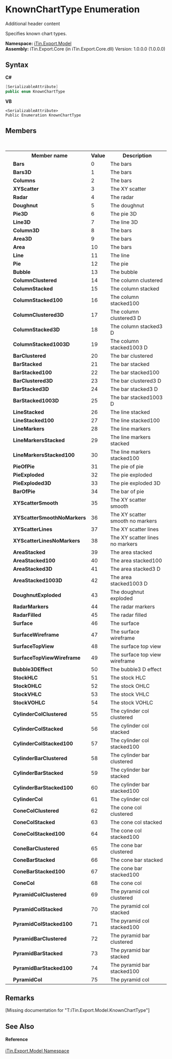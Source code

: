 # KnownChartType Enumeration
Additional header content 

Specifies known chart types.

**Namespace:**&nbsp;<a href="N_iTin_Export_Model">iTin.Export.Model</a><br />**Assembly:**&nbsp;iTin.Export.Core (in iTin.Export.Core.dll) Version: 1.0.0.0 (1.0.0.0)

## Syntax

**C#**<br />
``` C#
[SerializableAttribute]
public enum KnownChartType
```

**VB**<br />
``` VB
<SerializableAttribute>
Public Enumeration KnownChartType
```


## Members
&nbsp;<table><tr><th></th><th>Member name</th><th>Value</th><th>Description</th></tr><tr><td /><td target="F:iTin.Export.Model.KnownChartType.Bars">**Bars**</td><td>0</td><td>The bars</td></tr><tr><td /><td target="F:iTin.Export.Model.KnownChartType.Bars3D">**Bars3D**</td><td>1</td><td>The bars</td></tr><tr><td /><td target="F:iTin.Export.Model.KnownChartType.Columns">**Columns**</td><td>2</td><td>The bars</td></tr><tr><td /><td target="F:iTin.Export.Model.KnownChartType.XYScatter">**XYScatter**</td><td>3</td><td>The XY scatter</td></tr><tr><td /><td target="F:iTin.Export.Model.KnownChartType.Radar">**Radar**</td><td>4</td><td>The radar</td></tr><tr><td /><td target="F:iTin.Export.Model.KnownChartType.Doughnut">**Doughnut**</td><td>5</td><td>The doughnut</td></tr><tr><td /><td target="F:iTin.Export.Model.KnownChartType.Pie3D">**Pie3D**</td><td>6</td><td>The pie 3D</td></tr><tr><td /><td target="F:iTin.Export.Model.KnownChartType.Line3D">**Line3D**</td><td>7</td><td>The line 3D</td></tr><tr><td /><td target="F:iTin.Export.Model.KnownChartType.Column3D">**Column3D**</td><td>8</td><td>The bars</td></tr><tr><td /><td target="F:iTin.Export.Model.KnownChartType.Area3D">**Area3D**</td><td>9</td><td>The bars</td></tr><tr><td /><td target="F:iTin.Export.Model.KnownChartType.Area">**Area**</td><td>10</td><td>The bars</td></tr><tr><td /><td target="F:iTin.Export.Model.KnownChartType.Line">**Line**</td><td>11</td><td>The line</td></tr><tr><td /><td target="F:iTin.Export.Model.KnownChartType.Pie">**Pie**</td><td>12</td><td>The pie</td></tr><tr><td /><td target="F:iTin.Export.Model.KnownChartType.Bubble">**Bubble**</td><td>13</td><td>The bubble</td></tr><tr><td /><td target="F:iTin.Export.Model.KnownChartType.ColumnClustered">**ColumnClustered**</td><td>14</td><td>The column clustered</td></tr><tr><td /><td target="F:iTin.Export.Model.KnownChartType.ColumnStacked">**ColumnStacked**</td><td>15</td><td>The column stacked</td></tr><tr><td /><td target="F:iTin.Export.Model.KnownChartType.ColumnStacked100">**ColumnStacked100**</td><td>16</td><td>The column stacked100</td></tr><tr><td /><td target="F:iTin.Export.Model.KnownChartType.ColumnClustered3D">**ColumnClustered3D**</td><td>17</td><td>The column clustered3 D</td></tr><tr><td /><td target="F:iTin.Export.Model.KnownChartType.ColumnStacked3D">**ColumnStacked3D**</td><td>18</td><td>The column stacked3 D</td></tr><tr><td /><td target="F:iTin.Export.Model.KnownChartType.ColumnStacked1003D">**ColumnStacked1003D**</td><td>19</td><td>The column stacked1003 D</td></tr><tr><td /><td target="F:iTin.Export.Model.KnownChartType.BarClustered">**BarClustered**</td><td>20</td><td>The bar clustered</td></tr><tr><td /><td target="F:iTin.Export.Model.KnownChartType.BarStacked">**BarStacked**</td><td>21</td><td>The bar stacked</td></tr><tr><td /><td target="F:iTin.Export.Model.KnownChartType.BarStacked100">**BarStacked100**</td><td>22</td><td>The bar stacked100</td></tr><tr><td /><td target="F:iTin.Export.Model.KnownChartType.BarClustered3D">**BarClustered3D**</td><td>23</td><td>The bar clustered3 D</td></tr><tr><td /><td target="F:iTin.Export.Model.KnownChartType.BarStacked3D">**BarStacked3D**</td><td>24</td><td>The bar stacked3 D</td></tr><tr><td /><td target="F:iTin.Export.Model.KnownChartType.BarStacked1003D">**BarStacked1003D**</td><td>25</td><td>The bar stacked1003 D</td></tr><tr><td /><td target="F:iTin.Export.Model.KnownChartType.LineStacked">**LineStacked**</td><td>26</td><td>The line stacked</td></tr><tr><td /><td target="F:iTin.Export.Model.KnownChartType.LineStacked100">**LineStacked100**</td><td>27</td><td>The line stacked100</td></tr><tr><td /><td target="F:iTin.Export.Model.KnownChartType.LineMarkers">**LineMarkers**</td><td>28</td><td>The line markers</td></tr><tr><td /><td target="F:iTin.Export.Model.KnownChartType.LineMarkersStacked">**LineMarkersStacked**</td><td>29</td><td>The line markers stacked</td></tr><tr><td /><td target="F:iTin.Export.Model.KnownChartType.LineMarkersStacked100">**LineMarkersStacked100**</td><td>30</td><td>The line markers stacked100</td></tr><tr><td /><td target="F:iTin.Export.Model.KnownChartType.PieOfPie">**PieOfPie**</td><td>31</td><td>The pie of pie</td></tr><tr><td /><td target="F:iTin.Export.Model.KnownChartType.PieExploded">**PieExploded**</td><td>32</td><td>The pie exploded</td></tr><tr><td /><td target="F:iTin.Export.Model.KnownChartType.PieExploded3D">**PieExploded3D**</td><td>33</td><td>The pie exploded 3D</td></tr><tr><td /><td target="F:iTin.Export.Model.KnownChartType.BarOfPie">**BarOfPie**</td><td>34</td><td>The bar of pie</td></tr><tr><td /><td target="F:iTin.Export.Model.KnownChartType.XYScatterSmooth">**XYScatterSmooth**</td><td>35</td><td>The XY scatter smooth</td></tr><tr><td /><td target="F:iTin.Export.Model.KnownChartType.XYScatterSmoothNoMarkers">**XYScatterSmoothNoMarkers**</td><td>36</td><td>The XY scatter smooth no markers</td></tr><tr><td /><td target="F:iTin.Export.Model.KnownChartType.XYScatterLines">**XYScatterLines**</td><td>37</td><td>The XY scatter lines</td></tr><tr><td /><td target="F:iTin.Export.Model.KnownChartType.XYScatterLinesNoMarkers">**XYScatterLinesNoMarkers**</td><td>38</td><td>The XY scatter lines no markers</td></tr><tr><td /><td target="F:iTin.Export.Model.KnownChartType.AreaStacked">**AreaStacked**</td><td>39</td><td>The area stacked</td></tr><tr><td /><td target="F:iTin.Export.Model.KnownChartType.AreaStacked100">**AreaStacked100**</td><td>40</td><td>The area stacked100</td></tr><tr><td /><td target="F:iTin.Export.Model.KnownChartType.AreaStacked3D">**AreaStacked3D**</td><td>41</td><td>The area stacked3 D</td></tr><tr><td /><td target="F:iTin.Export.Model.KnownChartType.AreaStacked1003D">**AreaStacked1003D**</td><td>42</td><td>The area stacked1003 D</td></tr><tr><td /><td target="F:iTin.Export.Model.KnownChartType.DoughnutExploded">**DoughnutExploded**</td><td>43</td><td>The doughnut exploded</td></tr><tr><td /><td target="F:iTin.Export.Model.KnownChartType.RadarMarkers">**RadarMarkers**</td><td>44</td><td>The radar markers</td></tr><tr><td /><td target="F:iTin.Export.Model.KnownChartType.RadarFilled">**RadarFilled**</td><td>45</td><td>The radar filled</td></tr><tr><td /><td target="F:iTin.Export.Model.KnownChartType.Surface">**Surface**</td><td>46</td><td>The surface</td></tr><tr><td /><td target="F:iTin.Export.Model.KnownChartType.SurfaceWireframe">**SurfaceWireframe**</td><td>47</td><td>The surface wireframe</td></tr><tr><td /><td target="F:iTin.Export.Model.KnownChartType.SurfaceTopView">**SurfaceTopView**</td><td>48</td><td>The surface top view</td></tr><tr><td /><td target="F:iTin.Export.Model.KnownChartType.SurfaceTopViewWireframe">**SurfaceTopViewWireframe**</td><td>49</td><td>The surface top view wireframe</td></tr><tr><td /><td target="F:iTin.Export.Model.KnownChartType.Bubble3DEffect">**Bubble3DEffect**</td><td>50</td><td>The bubble3 D effect</td></tr><tr><td /><td target="F:iTin.Export.Model.KnownChartType.StockHLC">**StockHLC**</td><td>51</td><td>The stock HLC</td></tr><tr><td /><td target="F:iTin.Export.Model.KnownChartType.StockOHLC">**StockOHLC**</td><td>52</td><td>The stock OHLC</td></tr><tr><td /><td target="F:iTin.Export.Model.KnownChartType.StockVHLC">**StockVHLC**</td><td>53</td><td>The stock VHLC</td></tr><tr><td /><td target="F:iTin.Export.Model.KnownChartType.StockVOHLC">**StockVOHLC**</td><td>54</td><td>The stock VOHLC</td></tr><tr><td /><td target="F:iTin.Export.Model.KnownChartType.CylinderColClustered">**CylinderColClustered**</td><td>55</td><td>The cylinder col clustered</td></tr><tr><td /><td target="F:iTin.Export.Model.KnownChartType.CylinderColStacked">**CylinderColStacked**</td><td>56</td><td>The cylinder col stacked</td></tr><tr><td /><td target="F:iTin.Export.Model.KnownChartType.CylinderColStacked100">**CylinderColStacked100**</td><td>57</td><td>The cylinder col stacked100</td></tr><tr><td /><td target="F:iTin.Export.Model.KnownChartType.CylinderBarClustered">**CylinderBarClustered**</td><td>58</td><td>The cylinder bar clustered</td></tr><tr><td /><td target="F:iTin.Export.Model.KnownChartType.CylinderBarStacked">**CylinderBarStacked**</td><td>59</td><td>The cylinder bar stacked</td></tr><tr><td /><td target="F:iTin.Export.Model.KnownChartType.CylinderBarStacked100">**CylinderBarStacked100**</td><td>60</td><td>The cylinder bar stacked100</td></tr><tr><td /><td target="F:iTin.Export.Model.KnownChartType.CylinderCol">**CylinderCol**</td><td>61</td><td>The cylinder col</td></tr><tr><td /><td target="F:iTin.Export.Model.KnownChartType.ConeColClustered">**ConeColClustered**</td><td>62</td><td>The cone col clustered</td></tr><tr><td /><td target="F:iTin.Export.Model.KnownChartType.ConeColStacked">**ConeColStacked**</td><td>63</td><td>The cone col stacked</td></tr><tr><td /><td target="F:iTin.Export.Model.KnownChartType.ConeColStacked100">**ConeColStacked100**</td><td>64</td><td>The cone col stacked100</td></tr><tr><td /><td target="F:iTin.Export.Model.KnownChartType.ConeBarClustered">**ConeBarClustered**</td><td>65</td><td>The cone bar clustered</td></tr><tr><td /><td target="F:iTin.Export.Model.KnownChartType.ConeBarStacked">**ConeBarStacked**</td><td>66</td><td>The cone bar stacked</td></tr><tr><td /><td target="F:iTin.Export.Model.KnownChartType.ConeBarStacked100">**ConeBarStacked100**</td><td>67</td><td>The cone bar stacked100</td></tr><tr><td /><td target="F:iTin.Export.Model.KnownChartType.ConeCol">**ConeCol**</td><td>68</td><td>The cone col</td></tr><tr><td /><td target="F:iTin.Export.Model.KnownChartType.PyramidColClustered">**PyramidColClustered**</td><td>69</td><td>The pyramid col clustered</td></tr><tr><td /><td target="F:iTin.Export.Model.KnownChartType.PyramidColStacked">**PyramidColStacked**</td><td>70</td><td>The pyramid col stacked</td></tr><tr><td /><td target="F:iTin.Export.Model.KnownChartType.PyramidColStacked100">**PyramidColStacked100**</td><td>71</td><td>The pyramid col stacked100</td></tr><tr><td /><td target="F:iTin.Export.Model.KnownChartType.PyramidBarClustered">**PyramidBarClustered**</td><td>72</td><td>The pyramid bar clustered</td></tr><tr><td /><td target="F:iTin.Export.Model.KnownChartType.PyramidBarStacked">**PyramidBarStacked**</td><td>73</td><td>The pyramid bar stacked</td></tr><tr><td /><td target="F:iTin.Export.Model.KnownChartType.PyramidBarStacked100">**PyramidBarStacked100**</td><td>74</td><td>The pyramid bar stacked100</td></tr><tr><td /><td target="F:iTin.Export.Model.KnownChartType.PyramidCol">**PyramidCol**</td><td>75</td><td>The pyramid col</td></tr></table>

## Remarks
\[Missing <remarks> documentation for "T:iTin.Export.Model.KnownChartType"\]

## See Also


#### Reference
<a href="N_iTin_Export_Model">iTin.Export.Model Namespace</a><br />
